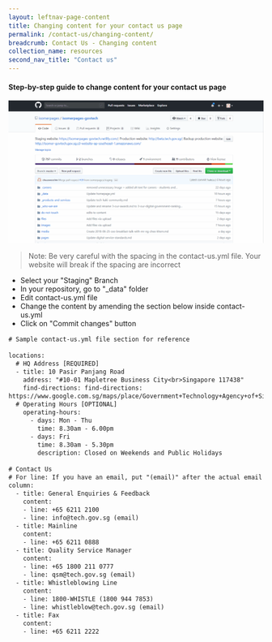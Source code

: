 ```yaml
---
layout: leftnav-page-content
title: Changing content for your contact us page
permalink: /contact-us/changing-content/
breadcrumb: Contact Us - Changing content
collection_name: resources
second_nav_title: "Contact us"
---
```

#### **Step-by-step guide to change content for your contact us page**
![Changing Content of contact us](/images/resources/changing-content-of-your-contact-us-page.gif)
> Note: Be very careful with the spacing in the contact-us.yml file. Your website will break if the spacing are incorrect

* Select your "Staging" Branch
* In your repository, go to "_data" folder
* Edit contact-us.yml file
* Change the content by amending the section below inside contact-us.yml
* Click on "Commit changes" button

```
# Sample contact-us.yml file section for reference

locations:
  # HQ Address [REQUIRED]
  - title: 10 Pasir Panjang Road
    address: "#10-01 Mapletree Business City<br>Singapore 117438"
    find-directions: find-directions: https://www.google.com.sg/maps/place/Government+Technology+Agency+of+Singapore/
  # Operating Hours [OPTIONAL]
    operating-hours:
      - days: Mon - Thu
        time: 8.30am - 6.00pm
      - days: Fri
        time: 8.30am - 5.30pm
        description: Closed on Weekends and Public Holidays

# Contact Us
# For line: If you have an email, put "(email)" after the actual email
column:
  - title: General Enquiries & Feedback
    content:
    - line: +65 6211 2100
    - line: info@tech.gov.sg (email)
  - title: Mainline
    content:
    - line: +65 6211 0888
  - title: Quality Service Manager
    content:
    - line: +65 1800 211 0777
    - line: qsm@tech.gov.sg (email)
  - title: Whistleblowing Line
    content:
    - line: 1800-WHISTLE (1800 944 7853)
    - line: whistleblow@tech.gov.sg (email)
  - title: Fax
    content:
    - line: +65 6211 2222
```
